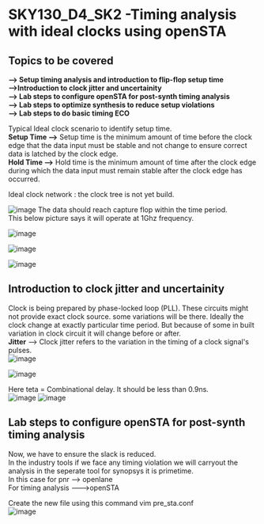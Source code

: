 #  SKY130_D4_SK2 -Timing analysis with ideal clocks using openSTA
##  Topics to be covered
**--> Setup timing analysis and introduction to flip-flop setup time**   
**-->Introduction to clock jitter and uncertainity**  
**--> Lab steps to configure openSTA for post-synth timing analysis**    
**--> Lab steps to optimize synthesis to reduce setup violations**    
**--> Lab steps to do basic timing ECO**    



Typical Ideal clock scenario to identify setup time.   
**Setup Time -->** Setup time is the minimum amount of time before the clock edge that the data input
must be stable and not change to ensure correct data is latched by the clock edge.   
**Hold Time -->** Hold time is the minimum amount of time after the clock edge during which the data
input must remain stable after the clock edge has occurred.   

Ideal clock network : the clock tree is not yet build.  

![image](https://github.com/Gayathri4801/NASSCOM-VSD-IAT/assets/163323618/63308581-2598-47bc-bad5-f81afa1e04cf)
The data should reach capture flop within the time period.   
This below picture says it will operate at 1Ghz frequency.  

![image](https://github.com/Gayathri4801/NASSCOM-VSD-IAT/assets/163323618/f42f9007-358b-496e-8680-6ad178bc30df)

![image](https://github.com/Gayathri4801/NASSCOM-VSD-IAT/assets/163323618/3b32c2a9-a0d1-49dc-9d36-79be4ceb733f)

![image](https://github.com/Gayathri4801/NASSCOM-VSD-IAT/assets/163323618/3a41ded1-cf58-477a-901c-d5945f00a1b7)

## Introduction to clock jitter and uncertainity   

Clock is being prepared by phase-locked loop (PLL).   These circuits might not provide exact clock source. some variations will be there.  Ideally the clock change at exactly particular time period. But because of some in built variation in clock circuit it will change before or after.   
**Jitter** --> Clock jitter refers to the variation in the timing of a clock signal's pulses.   
![image](https://github.com/Gayathri4801/NASSCOM-VSD-IAT/assets/163323618/64f82c17-5fe0-4141-a663-e85935eb57b1)

![image](https://github.com/Gayathri4801/NASSCOM-VSD-IAT/assets/163323618/5eeb1cd1-b8d2-4d2e-9573-fe3e4e060459)

Here teta = Combinational delay. It should be less than 0.9ns.   
![image](https://github.com/Gayathri4801/NASSCOM-VSD-IAT/assets/163323618/477c754a-665c-4761-a3a0-161f94ba1c67)
![image](https://github.com/Gayathri4801/NASSCOM-VSD-IAT/assets/163323618/dadbb188-c03a-4e3e-9901-378d2019e0e3)



## Lab steps to configure openSTA for post-synth timing analysis  

Now, we have to ensure the slack is reduced.   
In the industry tools if we face any timing violation we will carryout the analysis in the seperate tool for synopsys it is primetime.  
In this case for pnr --> openlane    
For timing analysis --->openSTA   

Create the new file using this command vim pre_sta.conf     
![image](https://github.com/Gayathri4801/NASSCOM-VSD-IAT/assets/163323618/8b3beeda-12b9-4a77-842f-8eb1c93193d6)



